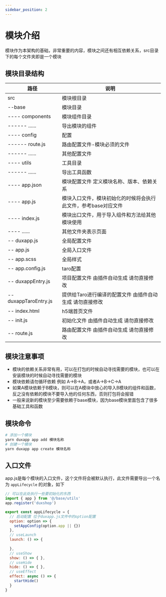 ```yaml
---
sidebar_position: 2
---
```


# 模块介绍

模块作为本架构的基础，非常重要的内容，模块之间还有相互依赖关系，src目录下的每个文件夹即是一个模块

## 模块目录结构
|  路径   | 说明 |
|  ----  | ----  |
| src | 模块根目录 |
| --base  | 模块目录 |
| ---- components  | 模块组件目录 |
| ------ ......  | 导出模块的组件 |
| ---- config  | 配置 |
| ------ route.js  | 路由配置文件-模块必须的文件 |
| ------ ......  | 其他配置文件 |
| ---- utils  | 工具目录 |
| ------ ......  | 导出工具函数 |
| ---- app.json  | 模块配置文件 定义模块名称、版本、依赖关系 |
| ---- app.js  | 模块入口文件，模块初始化的时候将会执行此文件，参考base对应文件 |
| ---- index.js  | 模块出口文件，用于导入组件和方法给其他模块使用 |
| ---- ......  | 其他文件夹表示页面 |
| -- duxapp.js  | 全局配置文件 |
| -- app.js  | 全局入口文件 |
| -- app.scss  | 全局样式 |
| -- app.config.js  | taro配置 |
| -- duxappEntry.js  | 项目配置文件 由插件自动生成 请勿直接修改 |
| -- duxappTaroEntry.js  | 提供给Taro进行编译的配置文件  由插件自动生成 请勿直接修改 |
| -- index.html  | h5端首页文件 |
| -- init.js  | 初始化文件 由插件自动生成 请勿直接修改 |
| -- route.js  | 路由配置文件 由插件自动生成 请勿直接修改 |

## 模块注意事项
- 模块的依赖关系非常有用，可以在打包的时候自动寻找需要的模块，也可以在安装模块的时候自动寻找需要的模块
- 模块依赖请勿循环依赖 例如 A->B->A，或者A->B->C->A
- 如果A模块依赖于B模块，则可以在A模块中放心的导入B模块的组件和函数，反之没有依赖的模块不要导入他的任何东西，否则打包将会报错
- 一般来说新的模块至少需要依赖于base模块，因为base模块里面包含了很多基础工具和函数

## 模块命令

```bash
# 添加一个模块
yarn duxapp app add 模块名称
# 创建一个模块
yarn duxapp app create 模块名称
```

## 入口文件

app.js是每个模块的入口文件，这个文件将会被默认执行，此文件需要导出一个名为 `appLifecycle` 的对象，如下

```js
// 可以在此处执行一些要初始化的东西
import { app } from '@/base/utils'
app.register('duxshop')

export const appLifecycle = {
  // 启动配置 位于duxapp.js文件中的option配置
  option: option => {
    setAppConfig(option.app || {})
  },
  // useLaunch
  launch: () => {
    
  },
  // useShow
  show: () => { },
  // useHide
  hide: () => { },
  // useEffect
  effect: async () => {
    startHide()
  }
}
```